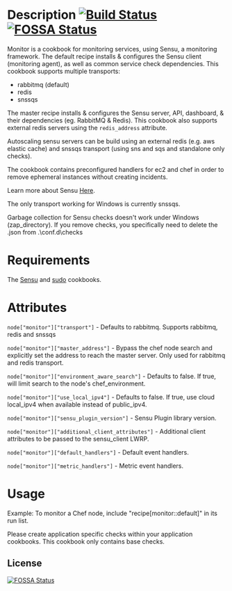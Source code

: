 Description [![Build Status](https://travis-ci.org/runningman84/chef-monitor.svg?branch=master)](https://travis-ci.org/runningman84/chef-monitor)
[![FOSSA Status](https://app.fossa.io/api/projects/git%2Bgithub.com%2Farvatoaws-labs%2Fchef-monitor.svg?type=shield)](https://app.fossa.io/projects/git%2Bgithub.com%2Farvatoaws-labs%2Fchef-monitor?ref=badge_shield)
===========

Monitor is a cookbook for monitoring services, using Sensu, a
monitoring framework. The default recipe installs & configures the
Sensu client (monitoring agent), as well as common service check
dependencies. This cookbook supports multiple transports:
* rabbitmq (default)
* redis
* snssqs

The master recipe installs & configures the Sensu server,
API, dashboard, & their dependencies (eg. RabbitMQ & Redis).
This cookbook also supports external redis servers using the `redis_address`
attribute.

Autoscaling sensu servers can be build using an external redis (e.g. aws elastic cache)
and snssqs transport (using sns and sqs and standalone only checks).

The cookbook contains preconfigured handlers for ec2 and chef 
in order to remove ephemeral instances without creating incidents.

Learn more about Sensu [Here](http://docs.sensuapp.org/).

The only transport working for Windows is currently snssqs.

Garbage collection for Sensu checks doesn't work under Windows (zap_directory).
If you remove checks, you specifically need to delete the .json from .\conf.d\checks

Requirements
============

The [Sensu](http://community.opscode.com/cookbooks/sensu) and [sudo](http://community.opscode.com/cookbooks/sudo) cookbooks.

Attributes
==========

`node["monitor"]["transport"]` - Defaults to rabbitmq.
Supports rabbitmq, redis and snssqs

`node["monitor"]["master_address"]` - Bypass the chef node search and
explicitly set the address to reach the master server. Only used 
for rabbitmq and redis transport.

`node["monitor"]["environment_aware_search"]` - Defaults to false.
If true, will limit search to the node's chef_environment.

`node["monitor"]["use_local_ipv4"]` - Defaults to false. If true,
use cloud local\_ipv4 when available instead of public\_ipv4.

`node["monitor"]["sensu_plugin_version"]` - Sensu Plugin library
version.

`node["monitor"]["additional_client_attributes"]` - Additional client
attributes to be passed to the sensu_client LWRP.

`node["monitor"]["default_handlers"]` - Default event handlers.

`node["monitor"]["metric_handlers"]` - Metric event handlers.

Usage
=====

Example: To monitor a Chef node, include
"recipe[monitor::default]" in its run list.

Please create application specific checks within your application cookbooks.
This cookbook only contains base checks.


## License
[![FOSSA Status](https://app.fossa.io/api/projects/git%2Bgithub.com%2Farvatoaws-labs%2Fchef-monitor.svg?type=large)](https://app.fossa.io/projects/git%2Bgithub.com%2Farvatoaws-labs%2Fchef-monitor?ref=badge_large)